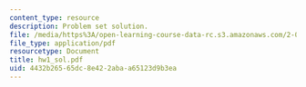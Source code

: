 ```yaml
---
content_type: resource
description: Problem set solution.
file: /media/https%3A/open-learning-course-data-rc.s3.amazonaws.com/2-002-mechanics-and-materials-ii-spring-2004/4432b26565dc8e422abaa65123d9b3ea_hw1_sol.pdf
file_type: application/pdf
resourcetype: Document
title: hw1_sol.pdf
uid: 4432b265-65dc-8e42-2aba-a65123d9b3ea
---
```


